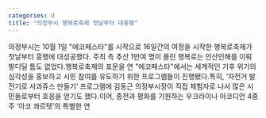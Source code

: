 ```yaml
---
categories: d
title: "의정부시 행복로축제 첫날부터 대흥행"
---
```

의정부시는 10월 1일 "에코페스타"를 시작으로 16일간의 여정을 시작한 행복로축제가 첫날부터 흥행에 대성공했다. 주최 측 추산 1만여 명이 몰린 행복로는 인산인해를 이뤄 발디딜 틈도 없었다.행복로축제의 포문을 연 "에코페스타"에서는 세계적인 기후 위기의 심각성을 홍보하고 시민 참여를 유도하기 위한 프로그램들이 진행됐다.특히, ‘자전거 발전기로 사과쥬스 만들기’ 프로그램에 김동근 의정부시장이 직접 체험자로 나서 많은 시민들로부터 호응을 얻기도 했다.이어, 종전과 평화를 기원하는 우크라이나 아코디언 4중주 ‘아코 콰르텟’의 특별한 연
